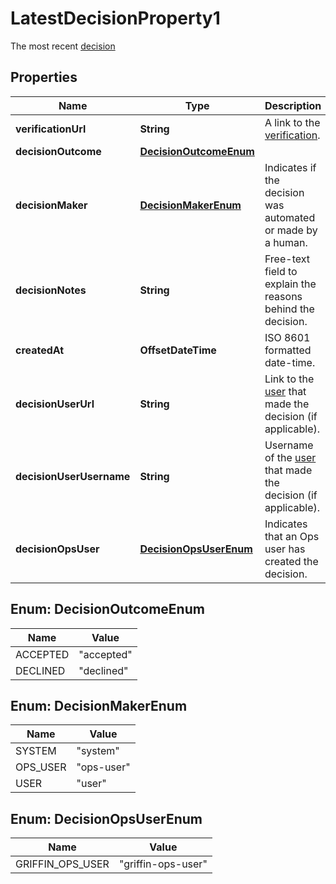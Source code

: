 

# LatestDecisionProperty1

The most recent [decision](http://docs.griffin.com)

## Properties

| Name | Type | Description | Notes |
|------------ | ------------- | ------------- | -------------|
|**verificationUrl** | **String** | A link to the [verification](http://docs.griffin.com). |  |
|**decisionOutcome** | [**DecisionOutcomeEnum**](#DecisionOutcomeEnum) |  |  |
|**decisionMaker** | [**DecisionMakerEnum**](#DecisionMakerEnum) | Indicates if the decision was automated or made by a human. |  |
|**decisionNotes** | **String** | Free-text field to explain the reasons behind the decision. |  |
|**createdAt** | **OffsetDateTime** | ISO 8601 formatted date-time. |  |
|**decisionUserUrl** | **String** | Link to the [user](http://docs.griffin.com) that made the decision (if applicable). |  [optional] |
|**decisionUserUsername** | **String** | Username of the [user](http://docs.griffin.com) that made the decision (if applicable). |  [optional] |
|**decisionOpsUser** | [**DecisionOpsUserEnum**](#DecisionOpsUserEnum) | Indicates that an Ops user has created the decision. |  [optional] |



## Enum: DecisionOutcomeEnum

| Name | Value |
|---- | -----|
| ACCEPTED | &quot;accepted&quot; |
| DECLINED | &quot;declined&quot; |



## Enum: DecisionMakerEnum

| Name | Value |
|---- | -----|
| SYSTEM | &quot;system&quot; |
| OPS_USER | &quot;ops-user&quot; |
| USER | &quot;user&quot; |



## Enum: DecisionOpsUserEnum

| Name | Value |
|---- | -----|
| GRIFFIN_OPS_USER | &quot;griffin-ops-user&quot; |



